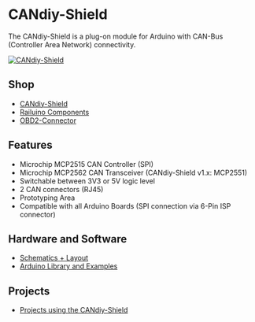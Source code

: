 # CANdiy-Shield
The CANdiy-Shield is a plug-on module for Arduino with CAN-Bus (Controller Area Network) connectivity.

[![CANdiy-Shield](https://raw.github.com/watterott/CANdiy-Shield/master/pcb/CANdiy-Shield_v13.jpg)](http://www.watterott.com/en/Arduino-CANdiy-Shield)


## Shop
* [CANdiy-Shield](http://www.watterott.com/en/Arduino-CANdiy-Shield)
* [Railuino Components](http://www.watterott.com/en/Railuino-components)
* [OBD2-Connector](http://www.watterott.com/en/OBD2-Connector-With-PCB)


## Features
* Microchip MCP2515 CAN Controller (SPI)
* Microchip MCP2562 CAN Transceiver (CANdiy-Shield v1.x: MCP2551)
* Switchable between 3V3 or 5V logic level
* 2 CAN connectors (RJ45)
* Prototyping Area
* Compatible with all Arduino Boards (SPI connection via 6-Pin ISP connector)


## Hardware and Software
* [Schematics + Layout](https://github.com/watterott/CANdiy-Shield/tree/master/pcb)
* [Arduino Library and Examples](https://github.com/watterott/Arduino-Libs)


## Projects
* [Projects using the CANdiy-Shield](https://github.com/watterott/CANdiy-Shield/blob/master/Projects.md)
